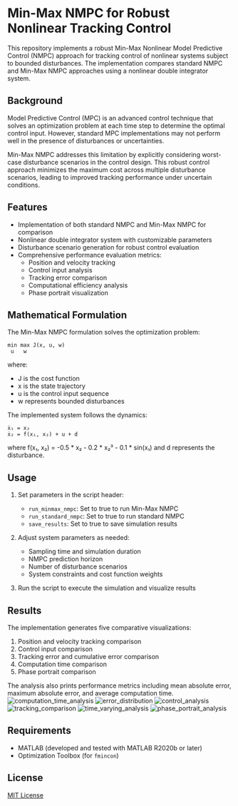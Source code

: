 # Min-Max NMPC for Robust Nonlinear Tracking Control

This repository implements a robust Min-Max Nonlinear Model Predictive Control (NMPC) approach for tracking control of nonlinear systems subject to bounded disturbances. The implementation compares standard NMPC and Min-Max NMPC approaches using a nonlinear double integrator system.

## Background

Model Predictive Control (MPC) is an advanced control technique that solves an optimization problem at each time step to determine the optimal control input. However, standard MPC implementations may not perform well in the presence of disturbances or uncertainties.

Min-Max NMPC addresses this limitation by explicitly considering worst-case disturbance scenarios in the control design. This robust control approach minimizes the maximum cost across multiple disturbance scenarios, leading to improved tracking performance under uncertain conditions.

## Features

- Implementation of both standard NMPC and Min-Max NMPC for comparison
- Nonlinear double integrator system with customizable parameters
- Disturbance scenario generation for robust control evaluation
- Comprehensive performance evaluation metrics:
  - Position and velocity tracking
  - Control input analysis
  - Tracking error comparison
  - Computational efficiency analysis
  - Phase portrait visualization

## Mathematical Formulation

The Min-Max NMPC formulation solves the optimization problem:

```
min max J(x, u, w)
 u   w
```

where:
- J is the cost function
- x is the state trajectory
- u is the control input sequence
- w represents bounded disturbances

The implemented system follows the dynamics:
```
ẋ₁ = x₂
ẋ₂ = f(x₁, x₂) + u + d
```
where f(x₁, x₂) = -0.5 * x₂ - 0.2 * x₂³ - 0.1 * sin(x₁) and d represents the disturbance.

## Usage

1. Set parameters in the script header:
   - `run_minmax_nmpc`: Set to true to run Min-Max NMPC
   - `run_standard_nmpc`: Set to true to run standard NMPC
   - `save_results`: Set to true to save simulation results

2. Adjust system parameters as needed:
   - Sampling time and simulation duration
   - NMPC prediction horizon
   - Number of disturbance scenarios
   - System constraints and cost function weights

3. Run the script to execute the simulation and visualize results

## Results

The implementation generates five comparative visualizations:
1. Position and velocity tracking comparison
2. Control input comparison
3. Tracking error and cumulative error comparison
4. Computation time comparison
5. Phase portrait comparison


The analysis also prints performance metrics including mean absolute error, maximum absolute error, and average computation time.
![computation_time_analysis](https://github.com/user-attachments/assets/ec4a4aa0-c580-468e-b451-6c0da7c2f390)
![error_distribution](https://github.com/user-attachments/assets/19bd4ab9-7482-4333-82a1-660e432e3557)
![control_analysis](https://github.com/user-attachments/assets/e1110915-d3af-4dde-bc4a-d34a31d017de)
![tracking_comparison](https://github.com/user-attachments/assets/ff236d46-d118-4ee0-8ad1-99dace3d9e26)
![time_varying_analysis](https://github.com/user-attachments/assets/a1ba825e-9320-448a-af7e-0f515d051153)
![phase_portrait_analysis](https://github.com/user-attachments/assets/72ffd720-2b3b-428c-82bb-a5ba8f118c04)
## Requirements


- MATLAB (developed and tested with MATLAB R2020b or later)
- Optimization Toolbox (for `fmincon`)



## License

[MIT License](LICENSE) 
